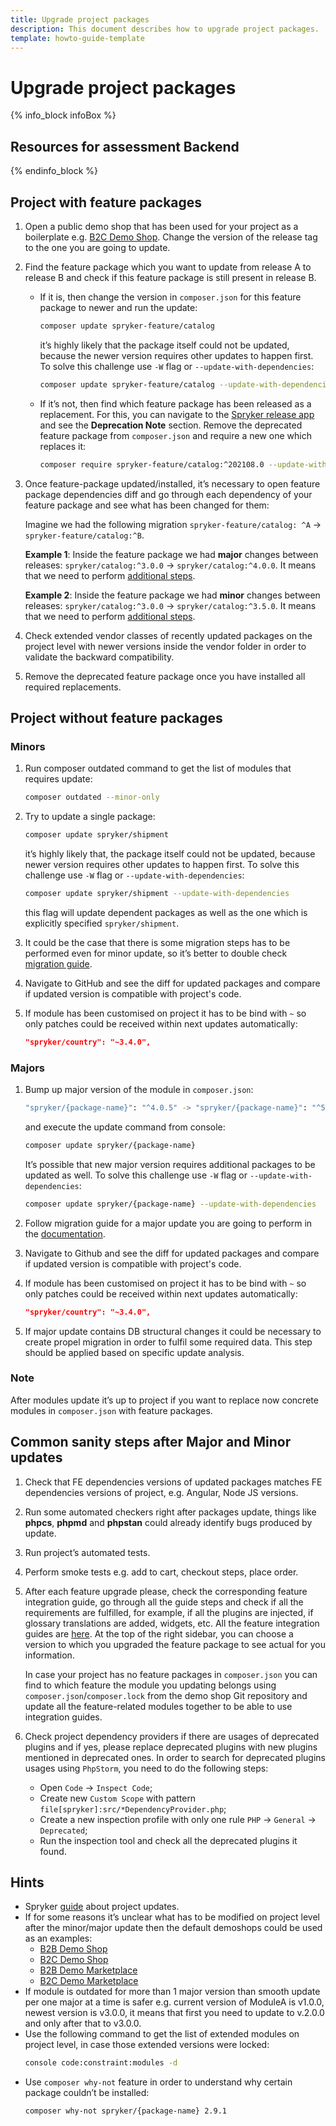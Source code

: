 ```yaml
---
title: Upgrade project packages
description: This document describes how to upgrade project packages.
template: howto-guide-template
---
```


# Upgrade project packages

{% info_block infoBox %}

## Resources for assessment Backend

{% endinfo_block %}

## Project with feature packages
1. Open a public demo shop that has been used for your project as a boilerplate e.g. [B2C Demo Shop](https://github.com/spryker-shop/b2c-demo-shop/blob/202108.0/composer.json).
    Change the version of the release tag to the one you are going to update.
2. Find the feature package which you want to update from release A to release B and check if this feature package is
    still present in release B.
    * If it is, then change the version in `composer.json` for this feature package to newer and run the update:
        ```bash
        composer update spryker-feature/catalog
        ```
        it’s highly likely that the package itself could not be updated, because the newer version requires other updates
        to happen first. To solve this challenge use `-W` flag or `--update-with-dependencies`:
        ```bash
        composer update spryker-feature/catalog --update-with-dependencies
        ```
    * If it’s not, then find which feature package has been released as a replacement. For this, you can navigate to
        the [Spryker release app](https://release.spryker.com/features/view/76) and see the **Deprecation Note** section.
        Remove the deprecated feature package from `composer.json` and require a new one which replaces it:
        ```bash
        composer require spryker-feature/catalog:^202108.0 --update-with-dependencies
        ```
3. Once feature-package updated/installed, it’s necessary to open feature package dependencies diff and go through each
    dependency of your feature package and see what has been changed for them:

    Imagine we had the following migration `spryker-feature/catalog: ^A` → `spryker-feature/catalog:^B`.

    **Example 1**: Inside the feature package we had **major** changes between releases:
    `spryker/catalog:^3.0.0` → `spryker/catalog:^4.0.0`. It means that we need to perform [additional steps](/docs/scos/dev/migration-program/migration-to-paas/paas-migration-documents/upgrade-project-packages.html#majors).

    **Example 2**: Inside the feature package we had **minor** changes between releases:
    `spryker/catalog:^3.0.0` → `spryker/catalog:^3.5.0`. It means that we need to perform [additional steps]((/docs/scos/dev/migration-program/migration-to-paas/paas-migration-documents/upgrade-project-packages.html#minors)).
4. Check extended vendor classes of recently updated packages on the project level with newer versions inside the
    vendor folder in order to validate the backward compatibility.
5. Remove the deprecated feature package once you have installed all required replacements.

## Project without feature packages

### Minors

1. Run composer outdated command to get the list of modules that requires update:
    ```bash
    composer outdated --minor-only
    ```
2. Try to update a single package:
    ```bash
    composer update spryker/shipment
    ```

    it’s highly likely that, the package itself could not be updated, because newer version requires other updates to
    happen first. To solve this challenge use `-W` flag or `--update-with-dependencies`:
    ```bash
    composer update spryker/shipment --update-with-dependencies
    ```

    this flag will update dependent packages as well as the one which is explicitly specified `spryker/shipment`.
3. It could be the case that there is some migration steps has to be performed even for minor update, so it’s better to
    double check [migration guide](/docs/scos/dev/module-migration-guides/about-migration-guides.html).
4. Navigate to GitHub and see the diff for updated packages and compare if updated version is compatible with project's code.
5. If module has been customised on project it has to be bind with `~` so only patches could be received within next updates automatically:
    ```json
    "spryker/country": "~3.4.0",
    ```

### Majors

1. Bump up major version of the module in `composer.json`:
    ```bash
    "spryker/{package-name}": "^4.0.5" -> "spryker/{package-name}": "^5.0.0"
    ```

    and execute the update command from console:
    ```bash
    composer update spryker/{package-name}
    ```

    It’s possible that new major version requires additional packages to be updated as well. To solve this challenge
    use `-W` flag or `--update-with-dependencies`:
    ```bash
    composer update spryker/{package-name} --update-with-dependencies
    ```
2. Follow migration guide for a major update you are going to perform in the [documentation](/docs/scos/dev/module-migration-guides/about-migration-guides.html).
3. Navigate to Github and see the diff for updated packages and compare if updated version is compatible with project's code.
4. If module has been customised on project it has to be bind with `~` so only patches could be received within next updates automatically:
    ```json
    "spryker/country": "~3.4.0",
    ```
5. If major update contains DB structural changes it could be necessary to create propel migration in order to fulfil
    some required data. This step should be applied based on specific update analysis.

### Note

After modules update it’s up to project if you want to replace now concrete modules in `composer.json` with feature packages.

## Common sanity steps after Major and Minor updates

1. Check that FE dependencies versions of updated packages matches FE dependencies versions of project, e.g. Angular, Node JS versions.
2. Run some automated checkers right after packages update, things like **phpcs**, **phpmd** and **phpstan** could already
    identify bugs produced by update.
3. Run project’s automated tests.
4. Perform smoke tests e.g. add to cart, checkout steps, place order.
5. After each feature upgrade please, check the corresponding feature integration guide, go through all the guide steps
    and check if all the requirements are fulfilled, for example, if all the plugins are injected, if glossary
    translations are added, widgets, etc. All the feature integration guides are [here](/docs/scos/dev/feature-integration-guides/202204.0/feature-integration-guides.html).
    At the top of the right sidebar, you can choose a version to which you upgraded the feature package to see actual for you information.

    In case your project has no feature packages in `composer.json` you can find to which feature the module you updating
    belongs using `composer.json`/`composer.lock` from the demo shop Git repository and update all the feature-related
    modules together to be able to use integration guides.
6. Check project dependency providers if there are usages of deprecated plugins and if yes, please replace deprecated plugins
    with new plugins mentioned in deprecated ones. In order to search for deprecated plugins usages using `PhpStorm`,
    you need to do the following steps:
    * Open `Code` → `Inspect Code`;
    * Create new `Custom Scope` with pattern `file[spryker]:src/*DependencyProvider.php`;
    * Create a new inspection profile with only one rule `PHP` → `General` → `Deprecated`;
    * Run the inspection tool and check all the deprecated plugins it found.

## Hints

* Spryker [guide](/docs/scos/dev/updating-a-spryker-based-project.html#spryker-product-structure) about project updates.
* If for some reasons it’s unclear what has to be modified on project level after the minor/major update then
    the default demoshops could be used as an examples:
    * [B2B Demo Shop](https://github.com/spryker-shop/b2b-demo-shop)
    * [B2C Demo Shop](https://github.com/spryker-shop/b2c-demo-shop)
    * [B2B Demo Marketplace](https://github.com/spryker-shop/b2b-demo-marketplace)
    * [B2C Demo Marketplace](https://github.com/spryker-shop/b2c-demo-marketplace)
* If module is outdated for more than 1 major version than smooth update per one major at a time is safer e.g. current
    version of ModuleA is v1.0.0, newest version is v3.0.0, it means that first you need to update to v.2.0.0 and only after that to v3.0.0.
* Use the following command to get the list of extended modules on project level, in case those extended versions were locked:
    ```bash
    console code:constraint:modules -d
    ```
* Use `composer why-not` feature in order to understand why certain package couldn’t be installed:
    ```bash
    composer why-not spryker/{package-name} 2.9.1
    ```

